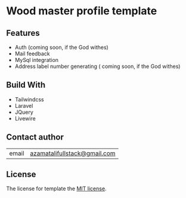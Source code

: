 # Wood master profile template 

## Features

- Auth (coming soon, if the God withes)
- Mail feedback
- MySql integration
- Address label number generating ( coming soon, if the God withes)

## Build With

- Tailwindcss
- Laravel
- JQuery
- Livewire 


## Contact author
|    |  |  
| --- | --- 
|   email  | azamatalifullstack@gmail.com |   



## License

The license for template the [MIT license](https://opensource.org/licenses/MIT).
